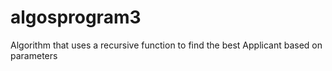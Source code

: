 # algosprogram3
Algorithm that uses a recursive function to find the best Applicant based on parameters 

